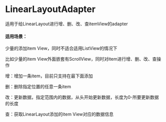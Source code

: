 # LinearLayoutAdapter
适用于给LinearLayout进行增、删、改、查itemView的adapter

#### 适用场景：

少量的添加item View，同时不适合适用ListView的情况下

比如少量的item View外面嵌套有ScrollView，同时对item进行增、删、改、查操作

增：增加一条item，目前只支持在最下面添加

删：删除指定位置的任意一条item

改：更新数据，指定范围内的数据，从头开始更新数据，长度为0-所要更新数据的长度

查：获取LinearLayout添加的item View对应的数据信息
